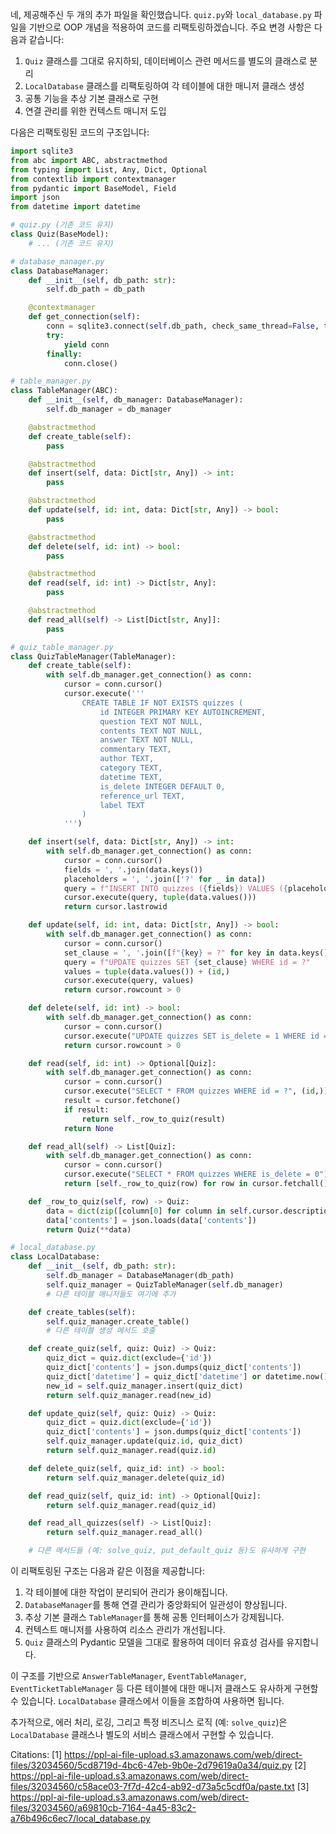 네, 제공해주신 두 개의 추가 파일을 확인했습니다. `quiz.py`와 `local_database.py` 파일을 기반으로 OOP 개념을 적용하여 코드를 리팩토링하겠습니다. 주요 변경 사항은 다음과 같습니다:

1. `Quiz` 클래스를 그대로 유지하되, 데이터베이스 관련 메서드를 별도의 클래스로 분리
2. `LocalDatabase` 클래스를 리팩토링하여 각 테이블에 대한 매니저 클래스 생성
3. 공통 기능을 추상 기본 클래스로 구현
4. 연결 관리를 위한 컨텍스트 매니저 도입

다음은 리팩토링된 코드의 구조입니다:

```python
import sqlite3
from abc import ABC, abstractmethod
from typing import List, Any, Dict, Optional
from contextlib import contextmanager
from pydantic import BaseModel, Field
import json
from datetime import datetime

# quiz.py (기존 코드 유지)
class Quiz(BaseModel):
    # ... (기존 코드 유지)

# database_manager.py
class DatabaseManager:
    def __init__(self, db_path: str):
        self.db_path = db_path

    @contextmanager
    def get_connection(self):
        conn = sqlite3.connect(self.db_path, check_same_thread=False, timeout=30)
        try:
            yield conn
        finally:
            conn.close()

# table_manager.py
class TableManager(ABC):
    def __init__(self, db_manager: DatabaseManager):
        self.db_manager = db_manager

    @abstractmethod
    def create_table(self):
        pass

    @abstractmethod
    def insert(self, data: Dict[str, Any]) -> int:
        pass

    @abstractmethod
    def update(self, id: int, data: Dict[str, Any]) -> bool:
        pass

    @abstractmethod
    def delete(self, id: int) -> bool:
        pass

    @abstractmethod
    def read(self, id: int) -> Dict[str, Any]:
        pass

    @abstractmethod
    def read_all(self) -> List[Dict[str, Any]]:
        pass

# quiz_table_manager.py
class QuizTableManager(TableManager):
    def create_table(self):
        with self.db_manager.get_connection() as conn:
            cursor = conn.cursor()
            cursor.execute('''
                CREATE TABLE IF NOT EXISTS quizzes (
                    id INTEGER PRIMARY KEY AUTOINCREMENT,
                    question TEXT NOT NULL,
                    contents TEXT NOT NULL,
                    answer TEXT NOT NULL,
                    commentary TEXT,
                    author TEXT,
                    category TEXT,
                    datetime TEXT,
                    is_delete INTEGER DEFAULT 0,
                    reference_url TEXT,
                    label TEXT
                )
            ''')

    def insert(self, data: Dict[str, Any]) -> int:
        with self.db_manager.get_connection() as conn:
            cursor = conn.cursor()
            fields = ', '.join(data.keys())
            placeholders = ', '.join(['?' for _ in data])
            query = f"INSERT INTO quizzes ({fields}) VALUES ({placeholders})"
            cursor.execute(query, tuple(data.values()))
            return cursor.lastrowid

    def update(self, id: int, data: Dict[str, Any]) -> bool:
        with self.db_manager.get_connection() as conn:
            cursor = conn.cursor()
            set_clause = ', '.join([f"{key} = ?" for key in data.keys()])
            query = f"UPDATE quizzes SET {set_clause} WHERE id = ?"
            values = tuple(data.values()) + (id,)
            cursor.execute(query, values)
            return cursor.rowcount > 0

    def delete(self, id: int) -> bool:
        with self.db_manager.get_connection() as conn:
            cursor = conn.cursor()
            cursor.execute("UPDATE quizzes SET is_delete = 1 WHERE id = ?", (id,))
            return cursor.rowcount > 0

    def read(self, id: int) -> Optional[Quiz]:
        with self.db_manager.get_connection() as conn:
            cursor = conn.cursor()
            cursor.execute("SELECT * FROM quizzes WHERE id = ?", (id,))
            result = cursor.fetchone()
            if result:
                return self._row_to_quiz(result)
            return None

    def read_all(self) -> List[Quiz]:
        with self.db_manager.get_connection() as conn:
            cursor = conn.cursor()
            cursor.execute("SELECT * FROM quizzes WHERE is_delete = 0")
            return [self._row_to_quiz(row) for row in cursor.fetchall()]

    def _row_to_quiz(self, row) -> Quiz:
        data = dict(zip([column[0] for column in self.cursor.description], row))
        data['contents'] = json.loads(data['contents'])
        return Quiz(**data)

# local_database.py
class LocalDatabase:
    def __init__(self, db_path: str):
        self.db_manager = DatabaseManager(db_path)
        self.quiz_manager = QuizTableManager(self.db_manager)
        # 다른 테이블 매니저들도 여기에 추가

    def create_tables(self):
        self.quiz_manager.create_table()
        # 다른 테이블 생성 메서드 호출

    def create_quiz(self, quiz: Quiz) -> Quiz:
        quiz_dict = quiz.dict(exclude={'id'})
        quiz_dict['contents'] = json.dumps(quiz_dict['contents'])
        quiz_dict['datetime'] = quiz_dict['datetime'] or datetime.now().isoformat()
        new_id = self.quiz_manager.insert(quiz_dict)
        return self.quiz_manager.read(new_id)

    def update_quiz(self, quiz: Quiz) -> Quiz:
        quiz_dict = quiz.dict(exclude={'id'})
        quiz_dict['contents'] = json.dumps(quiz_dict['contents'])
        self.quiz_manager.update(quiz.id, quiz_dict)
        return self.quiz_manager.read(quiz.id)

    def delete_quiz(self, quiz_id: int) -> bool:
        return self.quiz_manager.delete(quiz_id)

    def read_quiz(self, quiz_id: int) -> Optional[Quiz]:
        return self.quiz_manager.read(quiz_id)

    def read_all_quizzes(self) -> List[Quiz]:
        return self.quiz_manager.read_all()

    # 다른 메서드들 (예: solve_quiz, put_default_quiz 등)도 유사하게 구현
```

이 리팩토링된 구조는 다음과 같은 이점을 제공합니다:

1. 각 테이블에 대한 작업이 분리되어 관리가 용이해집니다.
2. `DatabaseManager`를 통해 연결 관리가 중앙화되어 일관성이 향상됩니다.
3. 추상 기본 클래스 `TableManager`를 통해 공통 인터페이스가 강제됩니다.
4. 컨텍스트 매니저를 사용하여 리소스 관리가 개선됩니다.
5. `Quiz` 클래스의 Pydantic 모델을 그대로 활용하여 데이터 유효성 검사를 유지합니다.

이 구조를 기반으로 `AnswerTableManager`, `EventTableManager`, `EventTicketTableManager` 등 다른 테이블에 대한 매니저 클래스도 유사하게 구현할 수 있습니다. `LocalDatabase` 클래스에서 이들을 조합하여 사용하면 됩니다.

추가적으로, 에러 처리, 로깅, 그리고 특정 비즈니스 로직 (예: `solve_quiz`)은 `LocalDatabase` 클래스나 별도의 서비스 클래스에서 구현할 수 있습니다.

Citations:
[1] https://ppl-ai-file-upload.s3.amazonaws.com/web/direct-files/32034560/5cd8719d-4bc6-47eb-9b0e-2d79619a0a34/quiz.py
[2] https://ppl-ai-file-upload.s3.amazonaws.com/web/direct-files/32034560/c58ace03-7f7d-42c4-ab92-d73a5c5cdf0a/paste.txt
[3] https://ppl-ai-file-upload.s3.amazonaws.com/web/direct-files/32034560/a69810cb-7164-4a45-83c2-a76b496c6ec7/local_database.py